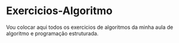 # Exercicios-Algoritmo
Vou colocar aqui todos os exercicios de algoritmos da minha aula de algoritmo e programação estruturada.
